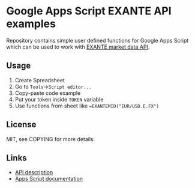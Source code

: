 # Google Apps Script EXANTE API examples

Repository contains simple user defined functions for Google Apps Script which
can be used to work with [EXANTE market data API](https://developers.exante.eu/).

## Usage

1. Create Spreadsheet
2. Go to `Tools`->`Script editor...`
3. Copy-paste code example
4. Put your token inside `TOKEN` variable
5. Use functions from sheet like `=EXANTEMID("EUR/USD.E.FX")`

## License

MIT, see COPYING for more details.

## Links

* [API description](https://developers.exante.eu/)
* [Apps Script documentation](https://developers.google.com/apps-script/)
